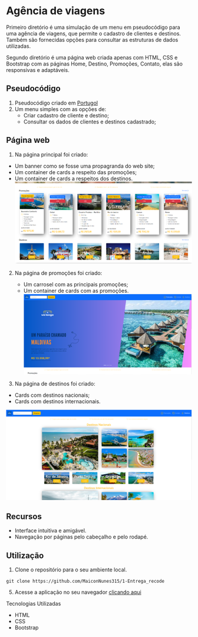 # Agência de viagens

Primeiro diretório é uma simulação de um menu em pseudocódigo para uma agência de viagens, que permite o cadastro de clientes e destinos. Também são fornecidas opções para consultar as estruturas de dados utilizadas.

Segundo diretório é uma página web criada apenas com HTML, CSS e Bootstrap com as páginas Home, Destino, Promoções, Contato, elas são responsivas e adaptáveis.


## Pseudocódigo

1. Pseudocódigo criado em [Portugol](https://portugol-webstudio.dgadelha.xyz/ide)
2. Um menu simples com as opções de: 
    - Criar cadastro de cliente e destino;
    - Consultar os dados de clientes e destinos cadastrado;

## Página web

1. Na página principal foi criado:
- Um banner como se fosse uma propagranda do web site;
- Um container de cards a respeito das promoções;
- Um container de cards a respeitos dos destinos.
![print](app/assets/images/printpag1.png)

2. Na página de promoções foi criado:
   - Um carrosel com as principais promoções;
   - Um container de cards com as promoções.
![print](app/assets/images/printPag2.png)   

3. Na página de destinos foi criado:
- Cards com destinos nacionais;
- Cards com destinos internacionais.

![print](app/assets/images/printTela3.png)  

## Recursos
 * Interface intuitiva e amigável.
 * Navegação por páginas pelo cabeçalho e pelo rodapé.
 
## Utilização
1. Clone o repositório para o seu ambiente local.

~~~
git clone https://github.com/MaiconNunes315/1-Entrega_recode
~~~ 


5. Acesse a aplicação no seu navegador [clicando aqui](https://1-entrega-recode.vercel.app/)

Tecnologias Utilizadas
 * HTML
 * CSS
 * Bootstrap
 
